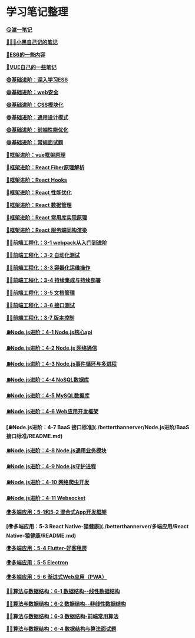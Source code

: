 # 学习笔记整理

**[😏渡一笔记](./notes/duyi.md)**

**[👨🏿‍💻小黑自己记的笔记](./notes/class_note.md)**

**[🦆ES6的一些内容](./notes/ES6.md)**

**[🐸VUE自己的一些笔记](./notes/VUE.md)**

**[😄基础进阶：深入学习ES6](./betterthannerver/基础进阶/深入学习ES6笔记.md)**

**[😄基础进阶：web安全](./betterthannerver/基础进阶/web安全/web安全.md)**

**[😄基础进阶：CSS模块化](./betterthannerver/基础进阶/CSS模块化/README.md)**

**[😄基础进阶：通用设计模式](./betterthannerver/基础进阶/通用设计模式/笔记.md)**

**[😄基础进阶：前端性能优化](./betterthannerver/基础进阶/前端性能优化/README.md)**

**[😄基础进阶：常规面试题](./betterthannerver/基础进阶/常规面试题/常规面试题.md)**

**[🐘框架进阶：vue框架原理](./betterthannerver/框架进阶/vue框架原理/vue.md)**

**[🐘框架进阶：React Fiber原理解析](./betterthannerver/框架进阶/ReactFiber原理解析/readme.md)**

**[🐘框架进阶：React Hooks](./betterthannerver/框架进阶/ReactHooks.md)**

**[🐘框架进阶：React 性能优化](./betterthannerver/框架进阶/React性能优化.md)**

**[🐘框架进阶：React 数据管理](./betterthannerver/框架进阶/React数据管理.md)**

**[🐘框架进阶：React 常用库实现原理](./betterthannerver/框架进阶/React常用库实现原理.md)**

**[🐘框架进阶：React 服务端同构渲染](./betterthannerver/框架进阶/服务端同构渲染/readme.md)**

**[🧍‍♂️前端工程化：3-1 webpack从入门到进阶](./betterthannerver/框架进阶/webpack从入门到进阶/README.md)**

**[🧍‍♂️前端工程化：3-2 自动化测试](./betterthannerver/框架进阶/自动化测试/README.md)**

**[🧍‍♂️前端工程化：3-3 容器化运维操作](./betterthannerver/框架进阶/容器化运维操作/README.md)**

**[🧍‍♂️前端工程化：3-4 持续集成与持续部署](./betterthannerver/框架进阶/持续集成与持续部署/README.md)**

**[🧍‍♂️前端工程化：3-5 文档管理](./betterthannerver/框架进阶/文档管理/README.md)**

**[🧍‍♂️前端工程化：3-6 接口测试](./betterthannerver/框架进阶/接口测试/README.md)**

**[🧍‍♂️前端工程化：3-7 版本控制](./betterthannerver/框架进阶/版本控制/README.md)**

**[⛽️Node.js进阶：4-1 Node.js核心api](./betterthannerver/Node.js进阶/Node.js核心api/README.md)**

**[⛽️Node.js进阶：4-2 Node.js 网络通信](./betterthannerver/Node.js进阶/Node.js网络通信/README.md)**

**[⛽️Node.js进阶：4-3 Node.js事件循环与多进程](./betterthannerver/Node.js进阶/Node.js事件循环与多进程/README.md)**

**[⛽️Node.js进阶：4-4 NoSQL数据库](./betterthannerver/Node.js进阶/NoSQL数据库/README.md)**

**[⛽️Node.js进阶：4-5 MySQL数据库](./betterthannerver/Node.js进阶/MySQL数据库/README.md)**

**[⛽️Node.js进阶：4-6 Web应用开发框架](./betterthannerver/Node.js进阶/Web应用开发框架/README.md)**

**[⛽️Node.js进阶：4-7 BaaS 接口标准](./betterthannerver/Node.js进阶/BaaS 接口标准/README.md)**

**[⛽️Node.js进阶：4-8 Node.js通用业务模块](./betterthannerver/Node.js进阶/Node.js通用业务模块/README.md)**

**[⛽️Node.js进阶：4-9 Node.js守护进程](./betterthannerver/Node.js进阶/Node.js守护进程/README.md)**

**[⛽️Node.js进阶：4-10 网络爬虫开发](./betterthannerver/Node.js进阶/网络爬虫开发/README.md)**

**[⛽️Node.js进阶：4-11 Websocket](./betterthannerver/Node.js进阶/Websocket/README.md)**

**[🌍多端应用：5-1和5-2 混合式App开发框架](./betterthannerver/多端应用/混合式App开发框架/README.md)**

**[🌍多端应用：5-3 React Native-猿健康](./betterthannerver/多端应用/React Native-猿健康/README.md)**

**[🌍多端应用：5-4 Flutter-好客租房](./betterthannerver/多端应用/Flutter-好客租房/README.md)**

**[🌍多端应用：5-5 Electron](./betterthannerver/多端应用/Electron/README.md)**

**[🌍多端应用：5-6 渐进式Web应用（PWA）](./betterthannerver/多端应用/渐进式Web应用（PWA）/README.md)**

**[👩‍🏫算法与数据结构：6-1 数据结构--线性数据结构](./betterthannerver/算法与数据结构/数据结构--线性数据结构/README.md)**

**[👩‍🏫算法与数据结构：6-2 数据结构--非线性数据结构](./betterthannerver/算法与数据结构/数据结构--非线性数据结构/README.md)**

**[👩‍🏫算法与数据结构：6-3 数据结构-前端常用算法](./betterthannerver/算法与数据结构/数据结构-前端常用算法/README.md)**

**[👩‍🏫算法与数据结构：6-4 数据结构与算法面试题](./betterthannerver/算法与数据结构/数据结构与算法面试题/README.md)**

